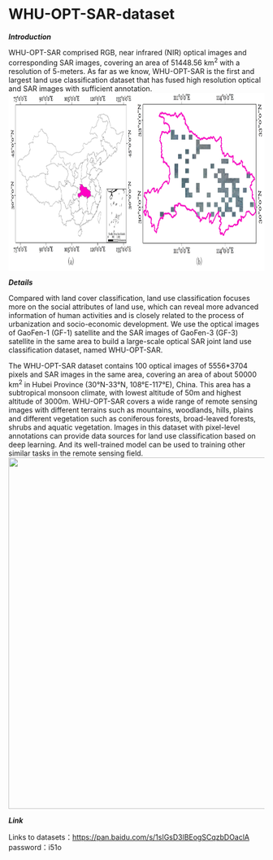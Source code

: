 # WHU-OPT-SAR-dataset

___Introduction___

  WHU-OPT-SAR comprised RGB, near infrared (NIR) optical images and corresponding SAR images, covering an area of 51448.56 km<sup>2</sup> with a resolution of 5-meters. As far as we know, WHU-OPT-SAR is the first and largest land use classification dataset that has fused high resolution optical and SAR images with sufficient annotation. 
<img src="https://github.com/AmberHen/WHU-OPT-SAR-dataset/blob/main/1.jpg?raw=true" width = "900" height = "350" div align=center />

___Details___

  Compared with land cover classification, land use classification focuses more on the social attributes of land use, which can reveal more advanced information of human activities and is closely related to the process of urbanization and socio-economic development. We use the optical images of GaoFen-1 (GF-1) satellite and the SAR images of GaoFen-3 (GF-3) satellite in the same area to build a large-scale optical SAR joint land use classification dataset, named WHU-OPT-SAR.

  The WHU-OPT-SAR dataset contains 100 optical images of 5556*3704 pixels and SAR images in the same area, covering an area of about 50000 km<sup>2</sup> in Hubei Province (30°N-33°N, 108°E-117°E), China. This area has a subtropical monsoon climate, with lowest altitude of 50m and highest altitude of 3000m. WHU-OPT-SAR covers a wide range of remote sensing images with different terrains such as mountains, woodlands, hills, plains and different vegetation such as coniferous forests, broad-leaved forests, shrubs and aquatic vegetation. Images in this dataset with pixel-level annotations can provide data sources for land use classification based on deep learning. And its well-trained model can be used to training other similar tasks in the remote sensing field.   
<img src="https://github.com/AmberHen/WHU-OPT-SAR-dataset/blob/main/2.jpg?raw=true" width = "916" height = "691" div align=center />

___Link___

Links to datasets：https://pan.baidu.com/s/1sIGsD3lBEogSCqzbDOaclA 
password：i51o 




